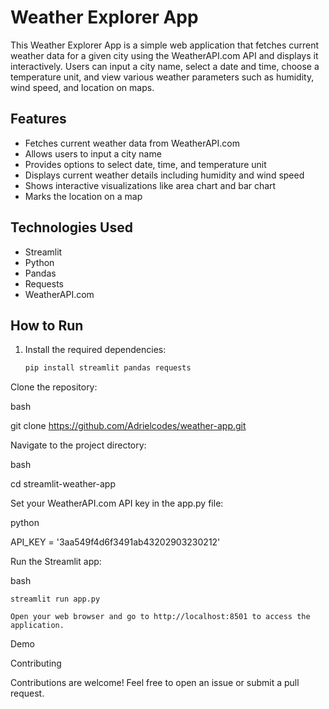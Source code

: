 # Weather Explorer App

This Weather Explorer App is a simple web application that fetches current weather data for a given city using the WeatherAPI.com API and displays it interactively. Users can input a city name, select a date and time, choose a temperature unit, and view various weather parameters such as humidity, wind speed, and location on maps.

## Features

- Fetches current weather data from WeatherAPI.com
- Allows users to input a city name
- Provides options to select date, time, and temperature unit
- Displays current weather details including humidity and wind speed
- Shows interactive visualizations like area chart and bar chart
- Marks the location on a map

## Technologies Used

- Streamlit
- Python
- Pandas
- Requests
- WeatherAPI.com

## How to Run

1. Install the required dependencies:

   ```bash
   pip install streamlit pandas requests
Clone the repository:

bash

git clone https://github.com/Adrielcodes/weather-app.git

Navigate to the project directory:

bash

cd streamlit-weather-app

Set your WeatherAPI.com API key in the app.py file:

python

API_KEY = '3aa549f4d6f3491ab43202903230212'

Run the Streamlit app:

bash

    streamlit run app.py

    Open your web browser and go to http://localhost:8501 to access the application.

Demo

Contributing

Contributions are welcome! Feel free to open an issue or submit a pull request.
